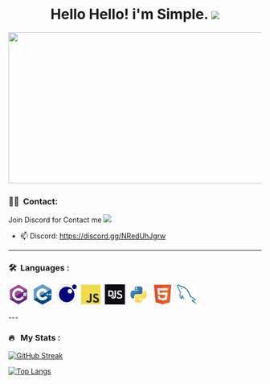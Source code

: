 <p align="center"><img src="https://komarev.com/ghpvc/?username=MrSimpleJS&style=flat-square&color=blue" alt=""></p>

<h1 align="center">Hello Hello! i'm Simple. <img src="https://media.giphy.com/media/hvRJCLFzcasrR4ia7z/giphy.gif" width="30px"></h1>

<p align="center"><img src="https://media.giphy.com/media/dWesBcTLavkZuG35MI/giphy.gif" width="600" height="300"  /></p>

### :woman_technologist: &nbsp;Contact:

Join Discord for Contact me <img src="https://media.giphy.com/media/WUlplcMpOCEmTGBtBW/giphy.gif" width="30">

- 📫 Discord:&nbsp;https://discord.gg/NRedUhJgrw

---

### 🛠 &nbsp;Languages :

<p>
<img src="https://github.com/devicons/devicon/blob/master/icons/csharp/csharp-original.svg" title="C#" alt="CS" width="40" height="40"/>&nbsp;
<img src="https://github.com/devicons/devicon/blob/master/icons/cplusplus/cplusplus-original.svg" title="C++" alt="CPP" width="40" height="40"/>&nbsp;
<img src="https://github.com/devicons/devicon/blob/master/icons/lua/lua-original.svg" title="Lua" alt="Lua" width="40" height="40"/>&nbsp;
<img src="https://github.com/devicons/devicon/blob/master/icons/javascript/javascript-original.svg" title="JS" alt="Html" width="40" height="40"/>&nbsp;
<img src="https://github.com/devicons/devicon/blob/master/icons/discordjs/discordjs-original.svg" title="DiscordJS" alt="DiscordJS" width="40" height="40"/>&nbsp;
<img src="https://github.com/devicons/devicon/blob/master/icons/python/python-original.svg" title="Python" alt="Py" width="40" height="40"/>&nbsp;
<img src="https://github.com/devicons/devicon/blob/master/icons/html5/html5-original.svg" title="Html5" alt="Html" width="40" height="40"/>&nbsp;
<img src="https://github.com/devicons/devicon/blob/master/icons/mysql/mysql-original.svg" title="Html5" alt="Mysql" width="40" height="40"/>&nbsp;
</p>
---

### 🔥 &nbsp; My Stats :
[![GitHub Streak](http://github-readme-streak-stats.herokuapp.com?user=MrSimpleJS&theme=dark&background=000000)](https://discord.gg/NRedUhJgrw)

[![Top Langs](https://github-readme-stats.vercel.app/api/top-langs/?username=MrSimpleJS&layout=compact&theme=vision-friendly-dark)](https://discord.gg/NRedUhJgrw)
